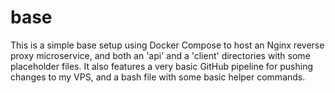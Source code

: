 # base

This is a simple base setup using Docker Compose to host an Nginx reverse proxy
microservice, and both an 'api' and a 'client' directories with some placeholder
files.
It also features a very basic GitHub pipeline for pushing changes to my VPS, and
a bash file with some basic helper commands.
